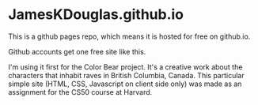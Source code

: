 # JamesKDouglas.github.io
This is a github pages repo,  which means it is hosted for free on github.io.

Github accounts get one free site like this. 

I'm using it first for the Color Bear project. It's a creative work about the characters that inhabit raves in British Columbia, Canada. This particular simple site (HTML, CSS, Javascript on client side only) was made as an assignment for the CS50 course at Harvard. 
